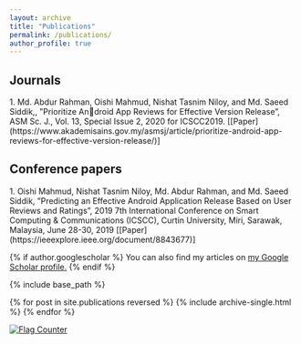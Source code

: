 ```yaml
---
layout: archive
title: "Publications"
permalink: /publications/
author_profile: true
---
```


<H2>Journals</H2>
1. Md. Abdur Rahman, Oishi Mahmud, Nishat Tasnim Niloy, and Md. Saeed Siddik,, ”Prioritize Android App Reviews for Effective Version Release”, ASM Sc. J., Vol. 13, Special Issue 2, 2020 for
ICSCC2019. [[Paper](https://www.akademisains.gov.my/asmsj/article/prioritize-android-app-reviews-for-effective-version-release/)]

<H2>Conference papers</H2>
1. Oishi Mahmud, Nishat Tasnim Niloy, Md. Abdur Rahman, and Md. Saeed Siddik, ”Predicting an Effective Android Application Release Based on User Reviews and Ratings”, 2019 7th International Conference on Smart Computing & Communications (ICSCC), Curtin University, Miri, Sarawak, Malaysia,
June 28-30, 2019 [[Paper](https://ieeexplore.ieee.org/document/8843677)]

{% if author.googlescholar %}
  You can also find my articles on <u><a href="{{author.googlescholar}}">my Google Scholar profile</a>.</u>
{% endif %}

{% include base_path %}

{% for post in site.publications reversed %}
  {% include archive-single.html %}
{% endfor %}




<a href="https://info.flagcounter.com/hhcY"><img src="https://s11.flagcounter.com/count2/hhcY/bg_FFFFFF/txt_000000/border_CCCCCC/columns_2/maxflags_10/viewers_0/labels_0/pageviews_0/flags_0/percent_0/" alt="Flag Counter" border="0"></a>

